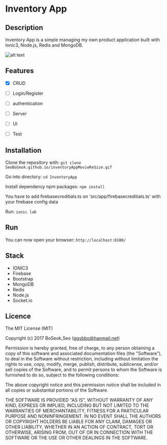 # Inventory App



## Description

Inventory App is a simple managing my own product application built with Ionic3, Node.js, Redis and MongoDB.


![alt text](https://seoboseok.github.io/inventoryAppMovie.gif "demo")


## Features

- [X] CRUD
- [ ] Login/Register
- [ ] authentication
- [ ] Server
- [ ] UI
- [ ] Test



## Installation

Clone the repository with: `git clone SeoBoSeok.github.io/inventoryAppMovieReSize.gif`

Go into directory: `cd InventoryApp`

Install dependency npm packages: `npm install`

You have to add firebasecreditials.ts on 'src/app/firebasecreditials.ts' with your firebase config data

Run: `ionic lab`



## Run

You can now open your browser: `http://localhost:8100/`



## Stack

* IONIC3
* Firebase
* Bootstrap
* MongoDB
* Redis
* Node.js
* Socket.io



## Licence
The MIT License (MIT)

Copyright (c) 2017 BoSeok,Seo (ggybbo@hanmail.net)

Permission is hereby granted, free of charge, to any person obtaining a copy
of this software and associated documentation files (the "Software"), to deal
in the Software without restriction, including without limitation the rights
to use, copy, modify, merge, publish, distribute, sublicense, and/or sell
copies of the Software, and to permit persons to whom the Software is
furnished to do so, subject to the following conditions:

The above copyright notice and this permission notice shall be included in
all copies or substantial portions of the Software.

THE SOFTWARE IS PROVIDED "AS IS", WITHOUT WARRANTY OF ANY KIND, EXPRESS OR
IMPLIED, INCLUDING BUT NOT LIMITED TO THE WARRANTIES OF MERCHANTABILITY,
FITNESS FOR A PARTICULAR PURPOSE AND NONINFRINGEMENT. IN NO EVENT SHALL THE
AUTHORS OR COPYRIGHT HOLDERS BE LIABLE FOR ANY CLAIM, DAMAGES OR OTHER
LIABILITY, WHETHER IN AN ACTION OF CONTRACT, TORT OR OTHERWISE, ARISING FROM,
OUT OF OR IN CONNECTION WITH THE SOFTWARE OR THE USE OR OTHER DEALINGS IN
THE SOFTWARE.